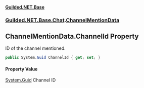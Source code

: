 
#### [Guilded.NET.Base](index 'index')
### [Guilded.NET.Base.Chat](index#Guilded_NET_Base_Chat 'Guilded.NET.Base.Chat').[ChannelMentionData](ChannelMentionData 'Guilded.NET.Base.Chat.ChannelMentionData')
## ChannelMentionData.ChannelId Property
ID of the channel mentioned.  
```csharp
public System.Guid ChannelId { get; set; }
```

#### Property Value
[System.Guid](https://docs.microsoft.com/en-us/dotnet/api/System.Guid 'System.Guid')
Channel ID
